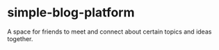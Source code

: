 # simple-blog-platform
A space for friends to meet and connect about certain topics and ideas together.
